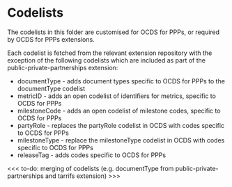 # Codelists

The codelists in this folder are customised for OCDS for PPPs, or required by OCDS for PPPs extensions. 

Each codelist is fetched from the relevant extension repository with the exception of the following codelists which are included as part of the public-private-partnerships extension:

* documentType - adds document types specific to OCDS for PPPs to the documentType codelist
* metricID - adds an open codelist of identifiers for metrics, specific to OCDS for PPPs
* milestoneCode - adds an open codelist of milestone codes, specific to OCDS for PPPs
* partyRole - replaces the partyRole codelist in OCDS with codes specific to OCDS for PPPs
* milestoneType - replace the milestoneType codelist in OCDS with codes specific to OCDS for PPPs
* releaseTag - adds codes specific to OCDS for PPPs

<<< to-do: merging of codelists (e.g. documentType from public-private-partnerships and tarrifs extension) >>>